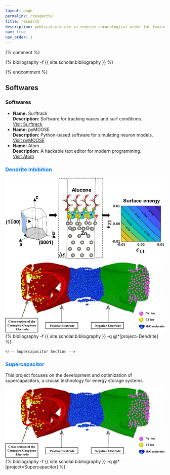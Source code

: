 ```yaml
---
layout: page
permalink: /research/
title: research
description: publications are in reverse chronological order for featured research
nav: true
nav_order: 1
---
```



<!-- _pages/publications.md -->
{% comment %}
<div class="publications">

{% bibliography -f {{ site.scholar.bibliography }} %}

</div>
{% endcomment %}

<div class="publications">


<!-- Softwares Section in Publications.md -->
<h2>Softwares</h2>
<div class="cv">
  <div class="card mt-3 p-3">
    <h3 class="card-title font-weight-medium">Softwares</h3>
    <div>
      <!-- Create the content using the same structure as cv.yml -->
      <ul class="list-group">
        <li class="list-group-item">
          <strong>Name:</strong> Surftrack<br>
          <strong>Description:</strong> Software for tracking waves and surf conditions.<br>
          <a href="https://surftrack.com" target="_blank" class="software-link">Visit Surftrack</a>
        </li>
        <li class="list-group-item">
          <strong>Name:</strong> pyMOOSE<br>
          <strong>Description:</strong> Python-based software for simulating neuron models.<br>
          <a href="https://pyMOOSE.com" target="_blank" class="software-link">Visit pyMOOSE</a>
        </li>
        <li class="list-group-item">
          <strong>Name:</strong> Atom<br>
          <strong>Description:</strong> A hackable text editor for modern programming.<br>
          <a href="https://atom.io" target="_blank" class="software-link">Visit Atom</a>
        </li>
      </ul>
    </div>
  </div>
</div>





<!-- Dendrite Inhibition Section -->
  <h3 style="color: #007bff;">Dendrite Inhibition</h3>
  <div class="row">
    <div class="col-md-3">
      <!-- Thumbnail for the project -->
      <img src="/assets/img/Alucone.jpeg" alt="Dendrite Inhibition" class="img-thumbnail mb-2">
      <img src="/assets/img/supercapacitor.jpeg" alt="Dendrite Inhibition - Experiment" class="img-thumbnail mb-2">
    </div>
    <div class="col-md-9">
      <!-- List of related publications -->
          {% bibliography -f {{ site.scholar.bibliography }} -q @*[project=Dendrite] %}
    </div>
  </div> 


    <!-- Supercapacitor Section -->
  <h3 style="color: #007bff;">Supercapacitor</h3>
  <p>This project focuses on the development and optimization of supercapacitors, a crucial technology for energy storage systems.</p>
  <div class="row">
    <div class="col-md-3">
      <!-- Thumbnail for the project -->
      <img src="/assets/img/supercapacitor.jpeg" alt="Supercapacitor" class="img-thumbnail">
    </div>
    <div class="col-md-9">
      <!-- List of related publications -->
          {% bibliography -f {{ site.scholar.bibliography }} -q @*[project=Supercapacitor] %}
    </div>
  </div>

  <!-- Repeat for other projects -->
